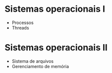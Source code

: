 # Sistemas operacionais I
- Processos
- Threads  
# Sistemas operacionais II
- Sistema de arquivos
- Gerenciamento de memória
